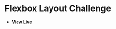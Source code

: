 # Flexbox Layout Challenge

- [**View Live**](https://tahmid-sarker.github.io/Modern-HTML-CSS-Notes/07-Responsive-Design/07-Responsive-Flexbox-Layout/)